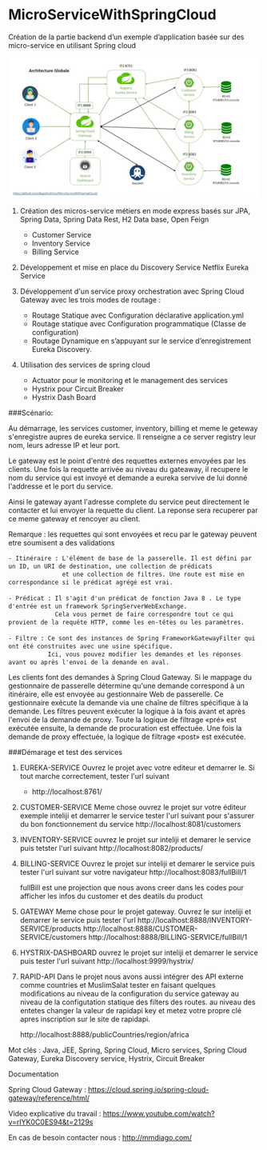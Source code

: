 # MicroServiceWithSpringCloud
Création de la partie backend d’un exemple d’application basée sur des micro-service en utilisant Spring cloud

![](ArchitectureGlobale.jpg)

1. Création des micros-service métiers en mode express basés sur JPA, Spring Data, Spring Data Rest, H2 Data base, Open Feign
    - Customer Service
    - Inventory Service
    - Billing Service
	
2. Développement et mise en place du Discovery Service Netflix Eureka Service

3. Développement d'un service proxy orchestration avec Spring Cloud Gateway avec les trois modes de routage :
    - Routage Statique avec Configuration déclarative application.yml
    - Routage statique avec Configuration programmatique (Classe de configuration)
    - Routage Dynamique en s’appuyant sur le service d’enregistrement Eureka Discovery. 
	
4. Utilisation des services de spring cloud 
	- Actuator pour le monitoring et le management des services
	- Hystrix pour Circuit Breaker 
	- Hystrix Dash Board



###Scénario: 

Au démarrage, les services customer, inventory, billing et meme le geteway s'enregistre aupres de eureka service. 
Il renseigne a ce server registry leur nom, leurs adresse IP et leur port.

Le gateway est le point d'entré des requettes externes envoyées par les clients.
Une fois la requette arrivée au niveau du gateaway, il recupere le nom du service qui est invoyé et 
demande a eureka servive de lui donné l'addresse et le port du service. 

Ainsi le gateway ayant l'adresse complete du service peut directement le contacter et lui envoyer la requette du client.
La reponse sera recuperer par ce meme gateway et rencoyer au client.

Remarque : les requettes qui sont envoyées et recu par le gateway peuvent etre soumisent a des validations 

	- Itinéraire : L'élément de base de la passerelle. Il est défini par un ID, un URI de destination, une collection de prédicats
				   et une collection de filtres. Une route est mise en correspondance si le prédicat agrégé est vrai.

	- Prédicat : Il s'agit d'un prédicat de fonction Java 8 . Le type d'entrée est un framework SpringServerWebExchange.
				 Cela vous permet de faire correspondre tout ce qui provient de la requête HTTP, comme les en-têtes ou les paramètres.

	- Filtre : Ce sont des instances de Spring FrameworkGatewayFilter qui ont été construites avec une usine spécifique.
			   Ici, vous pouvez modifier les demandes et les réponses avant ou après l'envoi de la demande en aval.


Les clients font des demandes à Spring Cloud Gateway. Si le mappage du gestionnaire de passerelle détermine qu'une demande
correspond à un itinéraire, elle est envoyée au gestionnaire Web de passerelle. Ce gestionnaire exécute la demande via 
une chaîne de filtres spécifique à la demande. Les filtres peuvent exécuter la logique à la fois avant et après l'envoi de la demande de proxy.
Toute la logique de filtrage «pré» est exécutée ensuite, la demande de procuration est effectuée. 
Une fois la demande de proxy effectuée, la logique de filtrage «post» est exécutée.


###Démarage et test des  services

1.	EUREKA-SERVICE
	Ouvrez le projet avec votre editeur et demarrer le. Si tout marche correctement, tester l'url suivant 
	- http://localhost:8761/
	
2.	CUSTOMER-SERVICE
	Meme chose ouvrez le projet sur votre éditeur exemple inteliji et demarrer le service
	tester l'url suivant pour s'assurer du bon fonctionnement du service 
	http://localhost:8081/customers
	
3.	INVENTORY-SERVICE
	ouvrez le projet sur inteliji et demarer le service puis tetster l'url suivant
	http://localhost:8082/products/
	
4.	BILLING-SERVICE
	Ouvrez le projet sur inteliji et demarer le service puis tester l'url suivant sur votre navigateur
	http://localhost:8083/fullBill/1
	
	fullBill est une projection que nous avons creer dans les codes pour afficher les infos du customer et des deatils du product
	
5.	GATEWAY
	Meme chose pour le projet gateway. Ouvrez le sur inteliji et demarrer le service puis tester l'url
	http://localhost:8888/INVENTORY-SERVICE/products
	http://localhost:8888/CUSTOMER-SERVICE/customers
	http://localhost:8888/BILLING-SERVICE/fullBill/1
	
6.	HYSTRIX-DASHBOARD
	ouvrez le projet sur inteliji et demarrer le service puis tester l'url suivant 
	http://localhost:9999/hystrix/
	
7.	RAPID-API
	Dans le projet nous avons aussi intégrer des API externe comme countries et MuslimSalat tester en faisant quelques modifications
	au niveau de la configuration du service gateway au niveau de la configutation statique des filters des routes.
	au niveau des entetes changer la valeur de rapidapi key et metez votre propre clé apres inscription sur le site de rapidapi.
	
	http://localhost:8888/publicCountries/region/africa
	
	


Mot clés : Java, JEE, Spring, Spring Cloud, Micro services, Spring Cloud Gateway, Eureka Discovery service, Hystrix, Circuit Breaker

Documentation 

Spring Cloud Gateway : https://cloud.spring.io/spring-cloud-gateway/reference/html/

Video explicative du travail : https://www.youtube.com/watch?v=rIYK0C0ES94&t=2129s

En cas de besoin contacter nous : http://mmdiago.com/